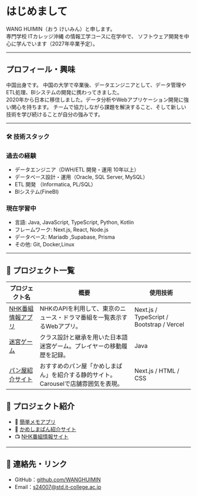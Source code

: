 # はじめまして

WANG HUIMIN（おう けいみん）と申します。  
専門学校 ITカレッジ沖縄 の情報工学コースに在学中で、
ソフトウェア開発を中心に学んでいます（2027年卒業予定）。  

---
## プロフィール・興味

中国出身です。
中国の大学で卒業後、データエンジニアとして、データ管理やETL処理、BIシステムの開発に携わってきました。  
2020年から日本に移住しました。データ分析やWebアプリケーション開発に強い関心を持ちます。
チームで協力しながら課題を解決すること、そして新しい技術を学び続けることが自分の強みです。

---
### 🛠 技術スタック
### 過去の経験
- データエンジニア（DWH/ETL 開発・運用 10年以上）
- データベース設計・運用（Oracle, SQL Server, MySQL）  
- ETL 開発 （Informatica, PL/SQL） 
- BIシステム(FineBI)  

### 現在学習中
- 言語: Java, JavaScript, TypeScript, Python, Kotlin  
- フレームワーク: Next.js, React, Node.js  
- データベース: Mariadb ,Supabase, Prisma  
- その他: Git, Docker,Linux  

---
## 🧩 プロジェクト一覧

| プロジェクト名 |  概要 | 使用技術 |
|----------------|-----------|------|
| [NHK番組情報アプリ](https://web-app1-nhk.vercel.app/) | NHKのAPIを利用して、東京のニュース・ドラマ番組を一覧表示するWebアプリ。 | Next.js / TypeScript / Bootstrap / Vercel |
| [迷宮ゲーム](https://github.com/your-username/maze-game) | クラス設計と継承を用いた日本語迷宮ゲーム。プレイヤーの移動履歴を記録。 | Java |
| [パン屋紹介サイト](https://github.com/your-username/bakery-site) | おすすめのパン屋「かめしまぱん」を紹介する静的サイト。Carouselで店舗雰囲気を表現。 | Next.js / HTML / CSS |

## 📌 プロジェクト紹介
- 📝 [簡単メモアプリ](https://github.com/username/memo-app)  
- 🍞 [かめしまぱん紹介サイト](https://github.com/username/kameshima-pan)  
- 📺 [NHK番組情報サイト](https://github.com/itc-ss24007/my_project_nhk)  

---
## 🔗 連絡先・リンク

- GitHub：[github.com/WANGHUIMIN](https://github.com/itc-ss24007)
- Email：s24007@std.it-college.ac.jp


<!--
**itc-ss24007/itc-ss24007** is a ✨ _special_ ✨ repository because its `README.md` (this file) appears on your GitHub profile.

Here are some ideas to get you started:

- 🔭 I’m currently working on ...
- 🌱 I’m currently learning ...
- 👯 I’m looking to collaborate on ...
- 🤔 I’m looking for help with ...
- 💬 Ask me about ...
- 📫 How to reach me: ...
- 😄 Pronouns: ...
- ⚡ Fun fact: ...
-->
